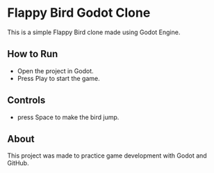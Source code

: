 # Flappy Bird Godot Clone
This is a simple Flappy Bird clone made using Godot Engine.

## How to Run

- Open the project in Godot.
- Press Play to start the game.

## Controls

- press Space to make the bird jump.

## About

This project was made to practice game development with Godot and GitHub.
